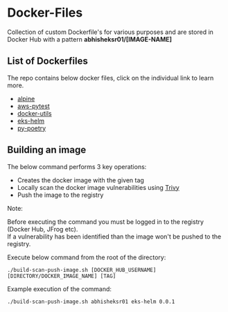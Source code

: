# Docker-Files

Collection of custom Dockerfile's for various purposes and are stored in Docker Hub with a pattern **abhisheksr01/[IMAGE-NAME]**

## List of Dockerfiles

The repo contains below docker files, click on the individual link to learn more.

- [alpine](./alpine)
- [aws-pytest](./terraform-pytest)
- [docker-utils](./docker-utils)
- [eks-helm](./eks-helm)
- [py-poetry](./py-poetry)

## Building an image

The below command performs 3 key operations:
* Creates the docker image with the given tag
* Locally scan the docker image vulnerabilities using [Trivy](https://github.com/aquasecurity/trivy)
* Push the image to the registry

Note:

Before executing the command you must be logged in to the registry (Docker Hub, JFrog etc).</br>
If a vulnerability has been identified than the image won't be pushed to the registry.

Execute below command from the root of the directory:

```
./build-scan-push-image.sh [DOCKER_HUB_USERNAME] [DIRECTORY/DOCKER_IMAGE_NAME] [TAG]
```

Example execution of the command:
```
./build-scan-push-image.sh abhisheksr01 eks-helm 0.0.1
```
